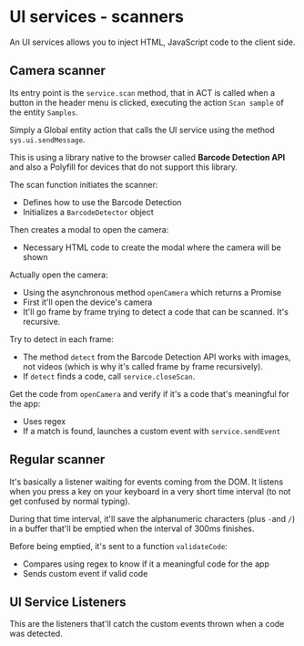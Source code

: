 # UI services - scanners

An UI services allows you to inject HTML, JavaScript code to the 
client side.

## Camera scanner

Its entry point is the `service.scan` method, that in ACT is called
when a button in the header menu is clicked, executing the action
`Scan sample` of the entity `Samples`.

Simply a Global entity action that calls the UI service using the
method `sys.ui.sendMessage`.

This is using a library native to the browser called 
**Barcode Detection API** and also a Polyfill for devices that do not
support this library.

The scan function initiates the scanner:

- Defines how to use the Barcode Detection
- Initializes a `BarcodeDetector` object

Then creates a modal to open the camera:

- Necessary HTML code to create the modal where the camera will be
shown

Actually open the camera:

- Using the asynchronous method `openCamera` which returns a Promise
- First it'll open the device's camera
- It'll go frame by frame trying to detect a code that can be
scanned. It's recursive.

Try to detect in each frame:

- The method `detect` from the Barcode Detection API works with
images, not videos (which is why it's called frame by frame 
recursively). 
- If `detect` finds a code, call `service.closeScan`.

Get the code from `openCamera` and verify if it's a code that's 
meaningful for the app:

- Uses regex
- If a match is found, launches a custom event with 
`service.sendEvent`

## Regular scanner

It's basically a listener waiting for events coming from the DOM.
It listens when you press a key on your keyboard in a very short
time interval (to not get confused by normal typing).

During that time interval, it'll save the alphanumeric characters
(plus `-`and `/`) in a buffer that'll be emptied when the interval
of 300ms finishes.

Before being emptied, it's sent to a function `validateCode`:

- Compares using regex to know if it a meaningful code for the app
- Sends custom event if valid code

## UI Service Listeners

This are the listeners that'll catch the custom events thrown when 
a code was detected.


